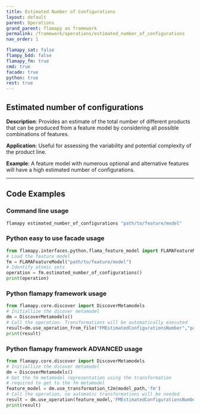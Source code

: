 ```yaml
---
title: Estimated Number of Configurations
layout: default
parent: Operations
grand_parent: flamapy as framework
permalink: /framework/operations/estimated_number_of_configurations
nav_order: 1

flamapy_sat: false
flampy_bdd: false
flamapy_fm: true
cmd: true
facade: true
python: true
rest: true
---
```

## Estimated number of configurations
**Description**: 
Provides an estimate of the total number of different products that can be produced from a feature model by considering all possible combinations of features.

**Application**: 
Useful for assessing the variability and potential complexity of the product line.

**Example**: 
A feature model with numerous optional and alternative features will have a high estimated number of configurations.


---
## Code Examples

### Command line usage
```bash
flamapy estimated_number_of_configurations "path/to/feature/model"
```

### Python easy to use facade usage
```python
from flamapy.interfaces.python.flama_feature_model import FLAMAFeatureModel
# Load the feature model
fm = FLAMAFeatureModel("path/to/feature/model")
# Identify atomic sets
operation = fm.estimated_number_of_configurations()
print(operation)
```

### Python flamapy framework usage
```python
from flamapy.core.discover import DiscoverMetamodels
# Initiallize the dicover metamodel
dm = DiscoverMetamodels()
# Call the operation. Transformations will be automatically executed
result=dm.use_operation_from_file("FMEstimatedConfigurationsNumber","path/to/feature/model")
print(result)
```
### Python flamapy framework **ADVANCED** usage
```python
from flamapy.core.discover import DiscoverMetamodels
# Initiallize the dicover metamodel
dm = DiscoverMetamodels()
# Get the fm metamodel representation using the transformation 
# required to get to the fm metamodel
feature_model = dm.use_transformation_t2m(model_path,'fm') 
# Call the operation, no automatic transformations will be needed
result = dm.use_operation(feature_model,'FMEstimatedConfigurationsNumber').get_result()
print(result)
```